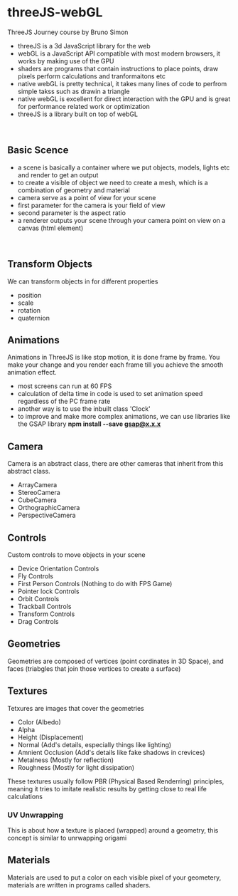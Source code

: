 # threeJS-webGL
ThreeJS Journey course by Bruno Simon
<br>
- threeJS is a 3d JavaScript library for the web
- webGL is a JavaScript API compatible with most modern browsers, it works by making use of the GPU
- shaders are programs that contain instructions to place points, draw pixels perform calculations and tranformaitons etc
- native webGL is pretty technical, it takes many lines of code to perfrom simple takss such as drawin a triangle
- native webGL is excellent for direct interaction with the GPU and is great for performance related work or optimization
- threeJS is a library built on top of webGL
<br>

## Basic Scence
- a scene is basically a container where we put objects, models, lights etc and render to get an output
- to create a visible of object we need to create a mesh, which is a combination of geometry and material
- camera serve as a point of view for your scene
- first parameter for the camera is your field of view
- second parameter is the aspect ratio
- a renderer outputs your scene through your camera point on view on a canvas (html element)
<br>

## Transform Objects
We can transform objects in for different properties
- position
- scale
- rotation
- quaternion

## Animations
Animations in ThreeJS is like stop motion, it is done frame by frame. You make your change and you render each frame till you achieve the smooth animation effect.
- most screens can run at 60 FPS
- calculation of delta time in code is used to set animation speed regardless of the PC frame rate
- another way is to use the inbuilt class 'Clock'
- to improve and make more complex animations, we can use libraries like the GSAP library **npm install --save gsap@x.x.x**

## Camera
Camera is an abstract class, there are other cameras that inherit from this abstract class.
- ArrayCamera
- StereoCamera
- CubeCamera
- OrthographicCamera
- PerspectiveCamera

## Controls
Custom controls to move objects in your scene
- Device Orientation Controls
- Fly Controls
- First Person Controls (Nothing to do with FPS Game)
- Pointer lock Controls
- Orbit Controls
- Trackball Controls
- Transform Controls
- Drag Controls

## Geometries
Geometries are composed of vertices (point cordinates in 3D Space), and faces (triabgles that join those vertices to create a surface)

## Textures
Tetxures are images that cover the geometries
- Color (Albedo)
- Alpha
- Height (Displacement)
- Normal (Add's details, especially things like lighting)
- Amnient Occlusion (Add's details like fake shadows in crevices)
- Metalness (Mostly for reflection)
- Roughness (Mostly for light dissipation)

These textures usually follow PBR (Physical Based Renderring) principles, meaning it tries to imitate realistic results by getting close to real life calculations

### UV Unwrapping
This is about how a texture is placed (wrapped) around a geometry, this concept is similar to unrwapping origami

## Materials
Materials are used to put a color on each visible pixel of your geometery, materials are written in programs called shaders.


